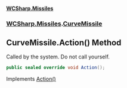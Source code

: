 #### [WCSharp\.Missiles](README.md 'README')
### [WCSharp\.Missiles](WCSharp.Missiles.md 'WCSharp\.Missiles').[CurveMissile](WCSharp.Missiles.CurveMissile.md 'WCSharp\.Missiles\.CurveMissile')

## CurveMissile\.Action\(\) Method

Called by the system\. Do not call yourself\.

```csharp
public sealed override void Action();
```

Implements [Action\(\)](../WCSharp.Events/WCSharp.Events.IPeriodicDisposableAction.Action().md 'WCSharp\.Events\.IPeriodicDisposableAction\.Action')